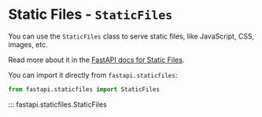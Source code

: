 # Static Files - `StaticFiles`

You can use the `StaticFiles` class to serve static files, like JavaScript, CSS, images, etc.

Read more about it in the [FastAPI docs for Static Files](https://fastapi.tiangolo.com/tutorial/static-files/).

You can import it directly from `fastapi.staticfiles`:

```python
from fastapi.staticfiles import StaticFiles
```

::: fastapi.staticfiles.StaticFiles
